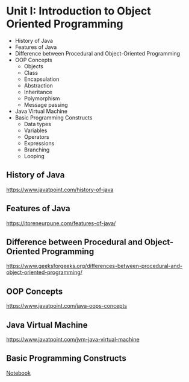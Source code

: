 # Unit I: Introduction to Object Oriented Programming

- History of Java
- Features of Java
- Difference between Procedural and Object-Oriented Programming
- OOP Concepts
  - Objects
  - Class
  - Encapsulation
  - Abstraction
  - Inheritance
  - Polymorphism
  - Message passing
- Java Virtual Machine
- Basic Programming Constructs
  - Data types
  - Variables
  - Operators
  - Expressions
  - Branching
  - Looping

## History of Java

https://www.javatpoint.com/history-of-java

## Features of Java

https://itpreneurpune.com/features-of-java/

## Difference between Procedural and Object-Oriented Programming

https://www.geeksforgeeks.org/differences-between-procedural-and-object-oriented-programming/

## OOP Concepts

https://www.javatpoint.com/java-oops-concepts

## Java Virtual Machine

https://www.javatpoint.com/jvm-java-virtual-machine

## Basic Programming Constructs

[Notebook](https://github.com/amolkharat18/oop-java/blob/main/U1/u1_basic_constructs.ipynb)




